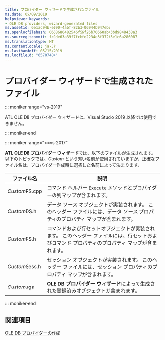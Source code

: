 ```yaml
---
title: プロバイダー ウィザードで生成されたファイル
ms.date: 05/09/2019
helpviewer_keywords:
- OLE DB providers, wizard-generated files
ms.assetid: 6e1ac94b-eb90-4abf-82b3-06944b947ebc
ms.openlocfilehash: 0638680482546f56f26b70660ab43bd9848438a3
ms.sourcegitcommit: fc1de63a39f7fcbfe2234e3f372b5e1c6a286087
ms.translationtype: HT
ms.contentlocale: ja-JP
ms.lasthandoff: 05/15/2019
ms.locfileid: "65707484"
---
```

# <a name="provider-wizard-generated-files"></a>プロバイダー ウィザードで生成されたファイル

::: moniker range="vs-2019"

ATL OLE DB プロバイダー ウィザードは、Visual Studio 2019 以降では使用できません。

::: moniker-end

::: moniker range="<=vs-2017"

**ATL OLE DB プロバイダー ウィザード**では、以下のファイルが生成されます。 以下のトピックでは、*Custom* という短い名前が使用されていますが、正確なファイル名は、プロバイダー作成時に選択した名前によって決まります。

|ファイル名|説明|
|---------------|-----------------|
|*Custom*RS.cpp|コマンド ヘルパー `Execute` メソッドとプロバイダーの列マップが含まれます。|
|*Custom*DS.h|データ ソース オブジェクトが実装されます。 このヘッダー ファイルには、データ ソース プロパティのプロパティ マップが含まれます。|
|*Custom*RS.h|コマンドおよび行セットオブジェクトが実装されます。 このヘッダー ファイルには、行セットおよびコマンド プロパティのプロパティ マップが含まれます。|
|*Custom*Sess.h|セッション オブジェクトが実装されます。 このヘッダー ファイルには、セッション プロパティのプロパティ マップが含まれます。|
|*Custom*.rgs|**OLE DB プロバイダー ウィザード**によって生成された登録済みオブジェクトが含まれます。|

::: moniker-end

## <a name="see-also"></a>関連項目

[OLE DB プロバイダーの作成](../../data/oledb/creating-an-ole-db-provider.md)<br/>
